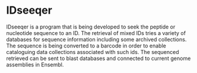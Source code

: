 # IDseeqer
IDseeqer is a program that is being developed to seek the peptide or nucleotide sequence to an ID. The retrieval of mixed IDs tries a variety of databases for sequence information including some archived collections. The sequence is being converted to a barcode in order to enable cataloguing data collections associated with such ids. The sequenced retrieved can be sent to blast databases and connected to current genome assemblies in Ensembl.
